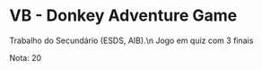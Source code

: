 # VB - Donkey Adventure Game

Trabalho do Secundário (ESDS, AIB).\n
Jogo em quiz com 3 finais

Nota: 20
